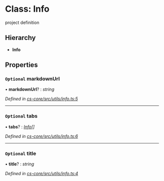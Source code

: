 # Class: Info

project definition

## Hierarchy

* **Info**

## Properties

### `Optional` markdownUrl

• **markdownUrl**? : *string*

*Defined in [cs-core/src/utils/info.ts:5](https://github.com/TNOCS/csnext/blob/99cbd46d/packages/cs-core/src/utils/info.ts#L5)*

___

### `Optional` tabs

• **tabs**? : *[Info](_cs_core_src_utils_info_.info.md)[]*

*Defined in [cs-core/src/utils/info.ts:6](https://github.com/TNOCS/csnext/blob/99cbd46d/packages/cs-core/src/utils/info.ts#L6)*

___

### `Optional` title

• **title**? : *string*

*Defined in [cs-core/src/utils/info.ts:4](https://github.com/TNOCS/csnext/blob/99cbd46d/packages/cs-core/src/utils/info.ts#L4)*
